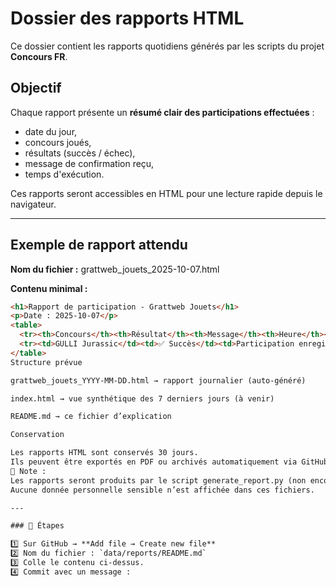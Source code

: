 # Dossier des rapports HTML

Ce dossier contient les rapports quotidiens générés par les scripts du projet **Concours FR**.

## Objectif
Chaque rapport présente un **résumé clair des participations effectuées** :
- date du jour,
- concours joués,
- résultats (succès / échec),
- message de confirmation reçu,
- temps d'exécution.

Ces rapports seront accessibles en HTML pour une lecture rapide depuis le navigateur.

---

## Exemple de rapport attendu
**Nom du fichier :**
grattweb_jouets_2025-10-07.html

**Contenu minimal :**
```html
<h1>Rapport de participation - Grattweb Jouets</h1>
<p>Date : 2025-10-07</p>
<table>
  <tr><th>Concours</th><th>Résultat</th><th>Message</th><th>Heure</th></tr>
  <tr><td>GULLI Jurassic</td><td>✅ Succès</td><td>Participation enregistrée</td><td>09:00:07</td></tr>
</table>
Structure prévue

grattweb_jouets_YYYY-MM-DD.html → rapport journalier (auto-généré)

index.html → vue synthétique des 7 derniers jours (à venir)

README.md → ce fichier d’explication

Conservation

Les rapports HTML sont conservés 30 jours.
Ils peuvent être exportés en PDF ou archivés automatiquement via GitHub Actions.
📘 Note :
Les rapports seront produits par le script generate_report.py (non encore créé à ce stade).
Aucune donnée personnelle sensible n’est affichée dans ces fichiers.

---

### 💾 Étapes

1️⃣ Sur GitHub → **Add file → Create new file**  
2️⃣ Nom du fichier : `data/reports/README.md`  
3️⃣ Colle le contenu ci-dessus.  
4️⃣ Commit avec un message :  


